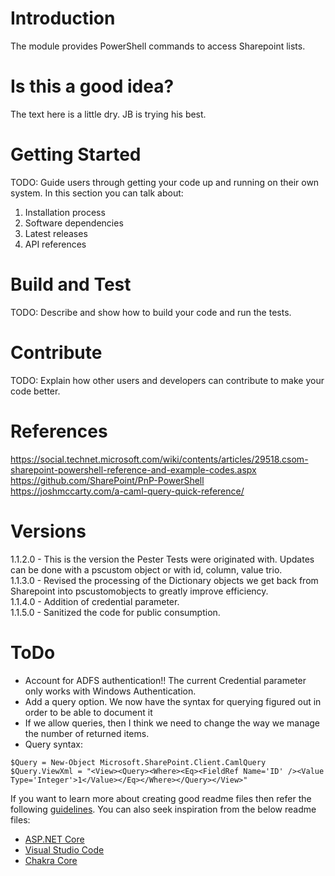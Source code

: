 # Introduction
The module provides PowerShell commands to access Sharepoint lists.

# Is this a good idea?
The text here is a little dry.  JB is trying his best.

# Getting Started
TODO: Guide users through getting your code up and running on their own system. In this section you can talk about:
1.	Installation process
2.	Software dependencies
3.	Latest releases
4.	API references

# Build and Test
TODO: Describe and show how to build your code and run the tests. 

# Contribute
TODO: Explain how other users and developers can contribute to make your code better. 

# References
https://social.technet.microsoft.com/wiki/contents/articles/29518.csom-sharepoint-powershell-reference-and-example-codes.aspx  
https://github.com/SharePoint/PnP-PowerShell  
https://joshmccarty.com/a-caml-query-quick-reference/  

# Versions
1.1.2.0 - This is the version the Pester Tests were originated with.  Updates can be done with a pscustom object or with id, column, value trio.  
1.1.3.0 - Revised the processing of the Dictionary objects we get back from Sharepoint into pscustomobjects to greatly improve efficiency.  
1.1.4.0 - Addition of credential parameter.  
1.1.5.0 - Sanitized the code for public consumption.  

# ToDo
- Account for ADFS authentication!!  The current Credential parameter only works with Windows Authentication.
- Add a query option.  We now have the syntax for querying figured out in order to be able to document it
- If we allow queries, then I think we need to change the way we manage the number of returned items.
- Query syntax:

```
$Query = New-Object Microsoft.SharePoint.Client.CamlQuery
$Query.ViewXml = "<View><Query><Where><Eq><FieldRef Name='ID' /><Value Type='Integer'>1</Value></Eq></Where></Query></View>"
```

If you want to learn more about creating good readme files then refer the following [guidelines](https://www.visualstudio.com/en-us/docs/git/create-a-readme). You can also seek inspiration from the below readme files:
- [ASP.NET Core](https://github.com/aspnet/Home)
- [Visual Studio Code](https://github.com/Microsoft/vscode)
- [Chakra Core](https://github.com/Microsoft/ChakraCore)
